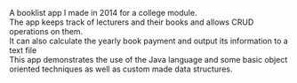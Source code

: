 A booklist app I made in 2014 for a college module.  
The app keeps track of lecturers and their books and allows CRUD operations on them.  
It can also calculate the yearly book payment and output its information to a text file  
This app demonstrates the use of the Java language and some basic object oriented techniques as well as custom made data structures.  
